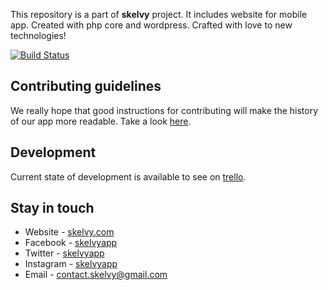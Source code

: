 This repository is a part of **skelvy** project. It includes website for mobile app.
Created with php core and wordpress. Crafted with love to new technologies! 

[![Build Status](https://travis-ci.com/rafalschmidt97/skelvy-website.svg?token=z2Ugw1HzqG3BK6LFW2LT&branch=master)](https://travis-ci.com/rafalschmidt97/skelvy-website)

## Contributing guidelines

We really hope that good instructions for contributing will make the history of our app more readable. 
Take a look [here](CONTRIBUTING.md).

## Development

Current state of development is available to see on [trello](https://trello.com/b/MCzNyRJf).

## Stay in touch

* Website - [skelvy.com](https://skelvy.com/)
* Facebook - [skelvyapp](https://www.facebook.com/skelvyapp/)
* Twitter - [skelvyapp](https://twitter.com/skelvyapp/)
* Instagram - [skelvyapp](https://www.instagram.com/skelvyapp/)
* Email - [contact.skelvy@gmail.com](mailto:contact.skelvy@gmail.com)
